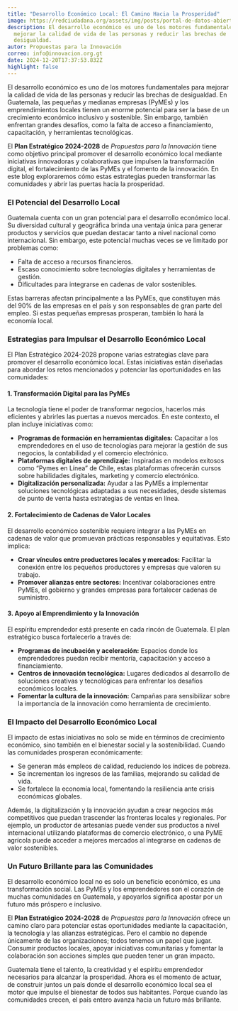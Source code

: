 ```yaml
---
title: "Desarrollo Económico Local: El Camino Hacia la Prosperidad"
image: https://redciudadana.org/assets/img/posts/portal-de-datos-abiertos-finanzas.png
description: El desarrollo económico es uno de los motores fundamentales para
  mejorar la calidad de vida de las personas y reducir las brechas de
  desigualdad.
autor: Propuestas para la Innovación
correo: info@innovacion.org.gt
date: 2024-12-20T17:37:53.832Z
highlight: false
---
```

El desarrollo económico es uno de los motores fundamentales para mejorar la calidad de vida de las personas y reducir las brechas de desigualdad. En Guatemala, las pequeñas y medianas empresas (PyMEs) y los emprendimientos locales tienen un enorme potencial para ser la base de un crecimiento económico inclusivo y sostenible. Sin embargo, también enfrentan grandes desafíos, como la falta de acceso a financiamiento, capacitación, y herramientas tecnológicas.

El **Plan Estratégico 2024-2028** de *Propuestas para la Innovación* tiene como objetivo principal promover el desarrollo económico local mediante iniciativas innovadoras y colaborativas que impulsen la transformación digital, el fortalecimiento de las PyMEs y el fomento de la innovación. En este blog exploraremos cómo estas estrategias pueden transformar las comunidades y abrir las puertas hacia la prosperidad.

### **El Potencial del Desarrollo Local**

Guatemala cuenta con un gran potencial para el desarrollo económico local. Su diversidad cultural y geográfica brinda una ventaja única para generar productos y servicios que puedan destacar tanto a nivel nacional como internacional. Sin embargo, este potencial muchas veces se ve limitado por problemas como:

* Falta de acceso a recursos financieros.
* Escaso conocimiento sobre tecnologías digitales y herramientas de gestión.
* Dificultades para integrarse en cadenas de valor sostenibles.

Estas barreras afectan principalmente a las PyMEs, que constituyen más del 90% de las empresas en el país y son responsables de gran parte del empleo. Si estas pequeñas empresas prosperan, también lo hará la economía local.

### **Estrategias para Impulsar el Desarrollo Económico Local**

El Plan Estratégico 2024-2028 propone varias estrategias clave para promover el desarrollo económico local. Estas iniciativas están diseñadas para abordar los retos mencionados y potenciar las oportunidades en las comunidades:

#### 1. **Transformación Digital para las PyMEs**

La tecnología tiene el poder de transformar negocios, hacerlos más eficientes y abrirles las puertas a nuevos mercados. En este contexto, el plan incluye iniciativas como:

* **Programas de formación en herramientas digitales:** Capacitar a los emprendedores en el uso de tecnologías para mejorar la gestión de sus negocios, la contabilidad y el comercio electrónico.
* **Plataformas digitales de aprendizaje:** Inspiradas en modelos exitosos como “Pymes en Línea” de Chile, estas plataformas ofrecerán cursos sobre habilidades digitales, marketing y comercio electrónico.
* **Digitalización personalizada:** Ayudar a las PyMEs a implementar soluciones tecnológicas adaptadas a sus necesidades, desde sistemas de punto de venta hasta estrategias de ventas en línea.

#### 2. **Fortalecimiento de Cadenas de Valor Locales**

El desarrollo económico sostenible requiere integrar a las PyMEs en cadenas de valor que promuevan prácticas responsables y equitativas. Esto implica:

* **Crear vínculos entre productores locales y mercados:** Facilitar la conexión entre los pequeños productores y empresas que valoren su trabajo.
* **Promover alianzas entre sectores:** Incentivar colaboraciones entre PyMEs, el gobierno y grandes empresas para fortalecer cadenas de suministro.

#### 3. **Apoyo al Emprendimiento y la Innovación**

El espíritu emprendedor está presente en cada rincón de Guatemala. El plan estratégico busca fortalecerlo a través de:

* **Programas de incubación y aceleración:** Espacios donde los emprendedores puedan recibir mentoría, capacitación y acceso a financiamiento.
* **Centros de innovación tecnológica:** Lugares dedicados al desarrollo de soluciones creativas y tecnológicas para enfrentar los desafíos económicos locales.
* **Fomentar la cultura de la innovación:** Campañas para sensibilizar sobre la importancia de la innovación como herramienta de crecimiento.

### **El Impacto del Desarrollo Económico Local**

El impacto de estas iniciativas no solo se mide en términos de crecimiento económico, sino también en el bienestar social y la sostenibilidad. Cuando las comunidades prosperan económicamente:

* Se generan más empleos de calidad, reduciendo los índices de pobreza.
* Se incrementan los ingresos de las familias, mejorando su calidad de vida.
* Se fortalece la economía local, fomentando la resiliencia ante crisis económicas globales.

Además, la digitalización y la innovación ayudan a crear negocios más competitivos que puedan trascender las fronteras locales y regionales. Por ejemplo, un productor de artesanías puede vender sus productos a nivel internacional utilizando plataformas de comercio electrónico, o una PyME agrícola puede acceder a mejores mercados al integrarse en cadenas de valor sostenibles.

### **Un Futuro Brillante para las Comunidades**

El desarrollo económico local no es solo un beneficio económico, es una transformación social. Las PyMEs y los emprendedores son el corazón de muchas comunidades en Guatemala, y apoyarlos significa apostar por un futuro más próspero e inclusivo.

El **Plan Estratégico 2024-2028** de *Propuestas para la Innovación* ofrece un camino claro para potenciar estas oportunidades mediante la capacitación, la tecnología y las alianzas estratégicas. Pero el cambio no depende únicamente de las organizaciones; todos tenemos un papel que jugar. Consumir productos locales, apoyar iniciativas comunitarias y fomentar la colaboración son acciones simples que pueden tener un gran impacto.

Guatemala tiene el talento, la creatividad y el espíritu emprendedor necesarios para alcanzar la prosperidad. Ahora es el momento de actuar, de construir juntos un país donde el desarrollo económico local sea el motor que impulse el bienestar de todos sus habitantes. Porque cuando las comunidades crecen, el país entero avanza hacia un futuro más brillante.